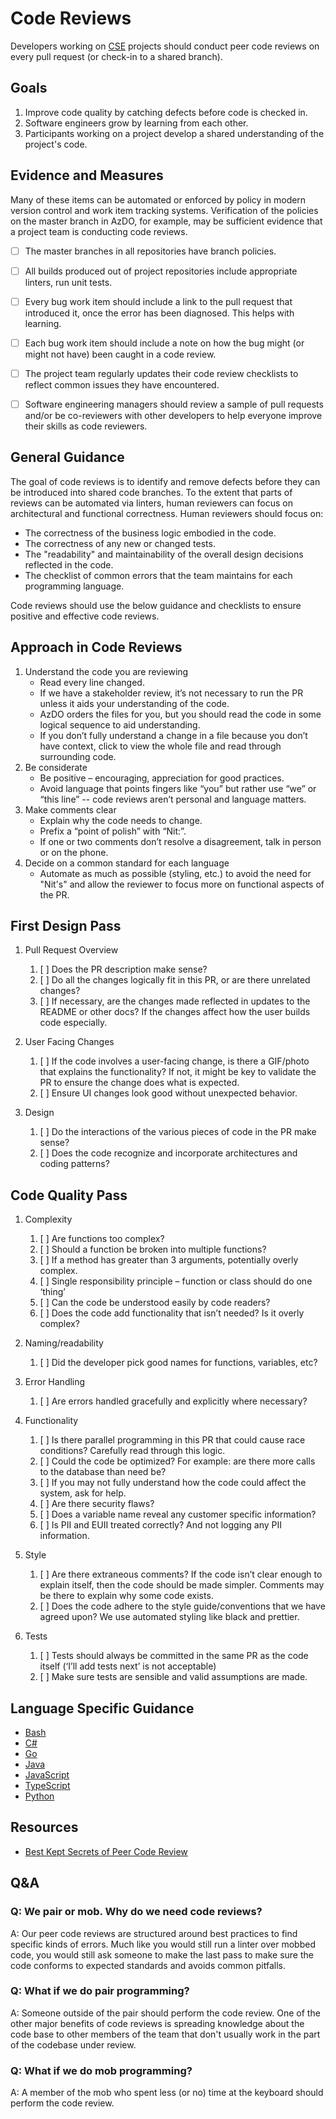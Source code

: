 # Code Reviews

Developers working on [CSE](../CSE.md) projects should conduct peer code reviews on every pull request (or check-in to a shared branch).

## Goals

1.  Improve code quality by catching defects before code is checked in.
1.  Software engineers grow by learning from each other.
1.  Participants working on a project develop a shared understanding of the project's code.

## Evidence and Measures

Many of these items can be automated or enforced by policy in modern version control and work item tracking systems. Verification of the policies on the master branch in AzDO, for example, may be sufficient evidence that a project team is conducting code reviews.

-   [ ] The master branches in all repositories have branch policies.
-   [ ] All builds produced out of project repositories include appropriate linters, run unit tests.
-   [ ] Every bug work item should include a link to the pull request that introduced it, once the error has been diagnosed. This helps with learning.
-   [ ] Each bug work item should include a note on how the bug might (or might not have) been caught in a code review.
-   [ ] The project team regularly updates their code review checklists to reflect common issues they have encountered.
-   [ ] Software engineering managers should review a sample of pull requests and/or be co-reviewers with other developers to help everyone improve their skills as code reviewers.


## General Guidance

The goal of code reviews is to identify and remove defects before they can be introduced into shared code branches. To the extent that parts of reviews can be automated via linters, human reviewers can focus on architectural and functional correctness. Human reviewers should focus on:

-   The correctness of the business logic embodied in the code.
-   The correctness of any new or changed tests.
-   The "readability" and maintainability of the overall design decisions reflected in the code.
-   The checklist of common errors that the team maintains for each programming language.

Code reviews should use the below guidance and checklists to ensure positive and effective code reviews. 

## Approach in Code Reviews
1. Understand the code you are reviewing  
    * Read every line changed.  
    * If we have a stakeholder review, it’s not necessary to run the PR unless it aids your understanding of the code.  
    * AzDO orders the files for you, but you should read the code in some logical sequence to aid understanding.  
    * If you don’t fully understand a change in a file because you don’t have context, click to view the whole file and read through surrounding code.  
1. Be considerate 
    * Be positive – encouraging, appreciation for good practices.  
    * Avoid language that points fingers like “you” but rather use “we” or “this line” -- code reviews aren’t personal and language matters. 
1. Make comments clear 
    * Explain why the code needs to change. 
    * Prefix a “point of polish” with “Nit:”. 
    * If one or two comments don’t resolve a disagreement, talk in person or on the phone. 
1. Decide on a common standard for each language  
    * Automate as much as possible (styling, etc.) to avoid the need for "Nit's" and allow the reviewer to focus more on functional aspects of the PR. 

## First Design Pass
1. Pull Request Overview 
    1.  [ ] Does the PR description make sense? 
    1.  [ ] Do all the changes logically fit in this PR, or are there unrelated changes? 
    1.  [ ] If necessary, are the changes made reflected in updates to the README or other docs? If the changes affect how the user builds code especially. 

1. User Facing Changes 
    1.  [ ] If the code involves a user-facing change, is there a GIF/photo that explains the functionality? If not, it might be key to validate the PR to ensure the change does what is expected. 
    1.  [ ] Ensure UI changes look good without unexpected behavior.  

1. Design  
    1.  [ ] Do the interactions of the various pieces of code in the PR make sense? 
    1.  [ ] Does the code recognize and incorporate architectures and coding patterns? 

## Code Quality Pass
1. Complexity 
    1.  [ ] Are functions too complex?  
    1.  [ ] Should a function be broken into multiple functions? 
    1.  [ ] If a method has greater than 3 arguments, potentially overly complex. 
    1.  [ ] Single responsibility principle – function or class should do one ‘thing’  
    1.  [ ] Can the code be understood easily by code readers?  
    1.  [ ] Does the code add functionality that isn’t needed? Is it overly complex?  

1. Naming/readability 
    1.  [ ] Did the developer pick good names for functions, variables, etc? 

1. Error Handling 
    1.  [ ] Are errors handled gracefully and explicitly where necessary?  

1. Functionality  
    1.  [ ] Is there parallel programming in this PR that could cause race conditions? Carefully read through this logic. 
    1.  [ ] Could the code be optimized? For example: are there more calls to the database than need be?  
    1.  [ ] If you may not fully understand how the code could affect the system, ask for help. 
    1.  [ ] Are there security flaws?  
    1.  [ ] Does a variable name reveal any customer specific information?  
    1.  [ ] Is PII and EUII treated correctly? And not logging any PII information. 

1. Style  
    1.  [ ] Are there extraneous comments? If the code isn’t clear enough to explain itself, then the code should be made simpler. Comments may be there to explain why some code exists.  
    1.  [ ] Does the code adhere to the style guide/conventions that we have agreed upon? We use automated styling like black and prettier.  

1. Tests 
    1.  [ ] Tests should always be committed in the same PR as the code itself (‘I’ll add tests next’ is not acceptable) 
    1.  [ ] Make sure tests are sensible and valid assumptions are made. 

## Language Specific Guidance

-   [Bash](recipes/Bash.md)
-   [C#](recipes/CSharp.md)
-   [Go](recipes/Go.md)
-   [Java](recipes/Java.md)
-   [JavaScript](recipes/JavaScript.md)
-   [TypeScript](recipes/TypeScript.md)
-   [Python](recipes/Python.md)

## Resources

-   [Best Kept Secrets of Peer Code Review](https://static1.smartbear.co/smartbear/media/pdfs/best-kept-secrets-of-peer-code-review_redirected.pdf)

## Q&A

### Q: We pair or mob. Why do we need code reviews?

A: Our peer code reviews are structured around best practices to find specific kinds of errors. Much like you would still run a linter over mobbed code, you would still ask someone to make the last pass to make sure the code conforms to expected standards and avoids common pitfalls.

### Q: What if we do pair programming?

A: Someone outside of the pair should perform the code review. One of the other major benefits of code reviews is spreading knowledge about the code base to other members of the team that don't usually work in the part of the codebase under review.

### Q: What if we do mob programming?

A: A member of the mob who spent less (or no) time at the keyboard should perform the code review.
